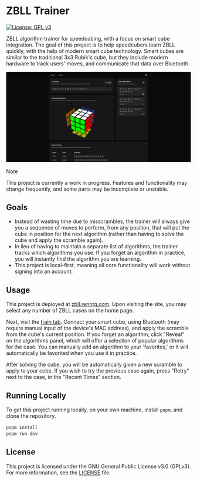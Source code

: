 # ZBLL Trainer

[![License: GPL v3](https://img.shields.io/badge/License-GPLv3-blue.svg)](https://www.gnu.org/licenses/gpl-3.0)

ZBLL algorithm trainer for speedcubing, with a focus on smart cube integration. The goal of this project is to help speedcubers learn ZBLL quickly, with the help of modern smart cube technology. Smart cubes are similar to the traditional 3x3 Rubik's cube, but they include modern hardware to track users' moves, and communicate that data over Bluetooth.

![ZBLL Trainer Screenshot](images/screenshot.png)

> [!NOTE]  
> This project is currently a work in progress. Features and functionality may change frequently, and some parts may be incomplete or unstable.

## Goals

* Instead of wasting time due to misscrambles, the trainer will always give you a sequence of moves to perform, from any position, that will put the cube in position for the next algorithm (rather than having to solve the cube and apply the scramble again).
* In lieu of having to maintain a separate list of algorithms, the trainer tracks which algorithms you use. If you forget an algorithm in practice, you will instantly find the algorithm you are learning.
* This project is local-first, meaning all core functionality will work without signing into an account.

## Usage

This project is deployed at [zbll.renntg.com](https://zbll.renntg.com/). Upon visiting the site, you may select any number of ZBLL cases on the home page.

Next, visit the [train tab](https://zbll.renntg.com/train). Connect your smart cube, using Bluetooth (may require manual input of the device's MAC address), and apply the scramble from the cube's current position. If you forget an algorithm, click "Reveal" on the algorithms panel, which will offer a selection of popular algorithms for the case. You can manually add an algorithm to your 'favorites,' or it will automatically be favorited when you use it in practice.

After solving the cube, you will be automatically given a new scramble to apply to your cube. If you wish to try the previous case again, press "Retry" next to the case, in the "Recent Times" section.

## Running Locally

To get this project running locally, on your own machine, install `pnpm`, and clone the repository.

```sh
pnpm install
pnpm run dev
```

## License

This project is licensed under the GNU General Public License v3.0 (GPLv3). For more information, see the [LICENSE](./LICENSE) file.